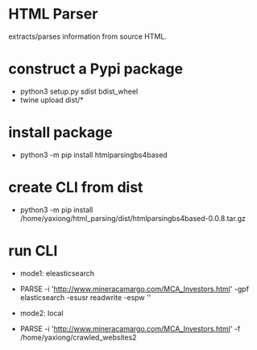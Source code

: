 # HTML Parser

extracts/parses information from source HTML.

# construct a Pypi package

* python3 setup.py sdist bdist_wheel
* twine upload dist/*

# install package

* python3 -m pip install htmlparsingbs4based

# create CLI from dist

* python3 -m pip install /home/yaxiong/html_parsing/dist/htmlparsingbs4based-0.0.8.tar.gz

# run CLI

* mode1: eleasticsearch
* PARSE -i 'http://www.mineracamargo.com/MCA_Investors.html' -gpf elasticsearch -esusr readwrite -espw ''

* mode2: local
* PARSE -i 'http://www.mineracamargo.com/MCA_Investors.html' -f /home/yaxiong/crawled_websites2